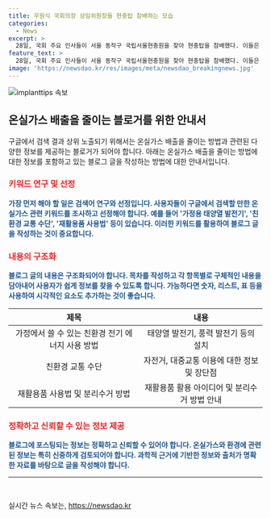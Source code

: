 ```yaml
---
title: 우원식 국회의장 상임위원장들 현충탑 참배하는 모습
categories:
  - News
excerpt: >
  28일, 국회 주요 인사들이 서울 동작구 국립서울현충원을 찾아 현충탑을 참배했다. 이들은 우원식 국회의장과 주호영 국회부의장, 정당 원내대표, 상임위·상설특위 위원장 등으로, 국가의 빛나는 영웅들을 기리는 자리였다.
feature_text: >
  28일, 국회 주요 인사들이 서울 동작구 국립서울현충원을 찾아 현충탑을 참배했다. 이들은 우원식 국회의장과 주호영 국회부의장, 정당 원내대표, 상임위·상설특위 위원장 등으로, 국가의 빛나는 영웅들을 기리는 자리였다.
image: 'https://newsdao.kr/res/images/meta/newsdao_breakingnews.jpg'
---
```


<p><img src="https://newsdao.kr/res/images/meta/newsdao_breakingnews.jpg" alt="implanttips 속보" /></p>

<h2 data-ke-size="size26">온실가스 배출을 줄이는 블로거를 위한 안내서</h2>

<p>구글에서 검색 결과 상위 노출되기 위해서는 온실가스 배출을 줄이는 방법과 관련된 다양한 정보를 제공하는 블로거가 되어야 합니다. 아래는 온실가스 배출을 줄이는 방법에 대한 정보를 포함하고 있는 블로그 글을 작성하는 방법에 대한 안내서입니다.</p>

<h3><b><span style="color: #ee2323;">키워드 연구 및 선정</span></b></h3>

<p><b><span style="color: #1a5490;">가장 먼저 해야 할 일은 검색어 연구와 선정입니다. 사용자들이 구글에서 검색할 만한 온실가스 관련 키워드를 조사하고 선정해야 합니다. 예를 들어 '가정용 태양열 발전기', '친환경 교통 수단', '재활용품 사용법' 등이 있습니다. 이러한 키워드를 활용하여 블로그 글을 작성하는 것이 중요합니다.</span></b></p>

<h3><b><span style="color: #ee2323;">내용의 구조화</span></b></h3>

<p><b><span style="color: #1a5490;">블로그 글의 내용은 구조화되어야 합니다. 목차를 작성하고 각 항목별로 구체적인 내용을 담아내어 사용자가 쉽게 정보를 찾을 수 있도록 합니다. 가능하다면 숫자, 리스트, 표 등을 사용하여 시각적인 요소도 추가하는 것이 좋습니다.</span></b></p>

<table>
<thead>
<tr>
<th style="text-align: center;">제목</th>
<th style="text-align: center;">내용</th>
</tr>
</thead>
<tbody>
<tr>
<td style="text-align: center;">가정에서 쓸 수 있는 친환경 전기 에너지 사용 방법</td>
<td style="text-align: center;">태양열 발전기, 풍력 발전기 등의 설치</td>
</tr>
<tr>
<td style="text-align: center;">친환경 교통 수단</td>
<td style="text-align: center;">자전거, 대중교통 이용에 대한 정보 및 장단점</td>
</tr>
<tr>
<td style="text-align: center;">재활용품 사용법 및 분리수거 방법</td>
<td style="text-align: center;">재활용품 활용 아이디어 및 분리수거 방법 안내</td>
</tr>
</tbody>
</table>

<h3><b><span style="color: #ee2323;">정확하고 신뢰할 수 있는 정보 제공</span></b></h3>

<p><b><span style="color: #1a5490;">블로그에 포스팅되는 정보는 정확하고 신뢰할 수 있어야 합니다. 온실가스와 환경에 관련된 정보는 특히 신중하게 검토되어야 합니다. 과학적 근거에 기반한 정보와 출처가 명확한 자료를 바탕으로 글을 작성해야 합니다.</span></b></p>

<hr>

<p data-ke-size="size16">&nbsp;</p>
실시간 뉴스 속보는, <a href="https://newsdao.kr" rel="dofollow">https://newsdao.kr</a>


